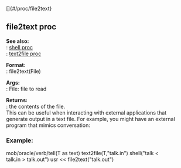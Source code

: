 []{#/proc/file2text}    
## file2text proc    
**See also:**    
:   [shell proc](/ref/proc/shell.md)    
:   [text2file proc](/ref/proc/text2file.md)    
<!-- -->    
**Format:**    
:   file2text(File)    
<!-- -->    
**Args:**    
:   File: file to read    
<!-- -->    
**Returns:**    
:   the contents of the file.    
This can be useful when interacting with external applications that    
generate output in a text file. For example, you might have an external    
program that mimics conversation:    
### Example:    
mob/oracle/verb/tell(T as text) text2file(T,\"talk.in\") shell(\"talk \<    
talk.in \> talk.out\") usr \<\< file2text(\"talk.out\")  